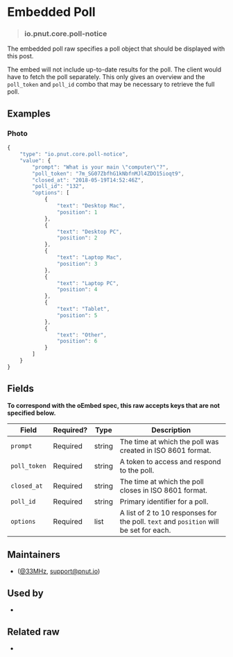 <!-- give your raw a title -->
# Embedded Poll

<!-- specify the "type" for your raw -->
> ### io.pnut.core.poll-notice

<!-- provide a description of what your raw represents -->
The embedded poll raw specifies a poll object that should be displayed with this post.

The embed will not include up-to-date results for the poll. The client would have to fetch the poll separately. This only gives an overview and the `poll_token` and `poll_id` combo that may be necessary to retrieve the full poll.

<!-- provide at least one example of what your raw might look like in the wild -->
## Examples

### Photo

~~~ js
{
    "type": "io.pnut.core.poll-notice",
    "value": {
        "prompt": "What is your main \"computer\"?",
        "poll_token": "7m_SG07ZbfhG1kNbfnMJl4ZDO15ioqt9",
        "closed_at": "2018-05-19T14:52:46Z",
        "poll_id": "132",
        "options": [
            {
                "text": "Desktop Mac",
                "position": 1
            },
            {
                "text": "Desktop PC",
                "position": 2
            },
            {
                "text": "Laptop Mac",
                "position": 3
            },
            {
                "text": "Laptop PC",
                "position": 4
            },
            {
                "text": "Tablet",
                "position": 5
            },
            {
                "text": "Other",
                "position": 6
            }
        ]
    }
}
~~~

<!-- provide a complete description of the fields in the "value" object for your raw -->
## Fields 
**To correspond with the oEmbed spec, this raw accepts keys that are not specified below.**

| Field | Required? | Type | Description |
| ----- | --------- | ---- | ----------- |
| `prompt` | Required  | string | The time at which the poll was created in ISO 8601 format. |
| `poll_token` | Required | string | A token to access and respond to the poll. |
| `closed_at` | Required | string | The time at which the poll closes in ISO 8601 format. |
| `poll_id` | Required | string | Primary identifier for a poll. |
| `options` | Required | list | A list of 2 to 10 responses for the poll. `text` and `position` will be set for each. |

<!-- provide a way to contact you -->
## Maintainers
* ([@33MHz](https://pnut.io/@33mhz), [support@pnut.io](mailto:support@pnut.io))

<!-- provide references to compatible apps / service -->
## Used by
* 

<!-- provide references to related raws -->
## Related raw
* 